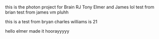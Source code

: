 this is the photon project for Brain RJ Tony Elmer and James
lol test from brian test from james vm pluhh


this is a test from bryan charles williams is 21

hello elmer made it hoorayyyyy

